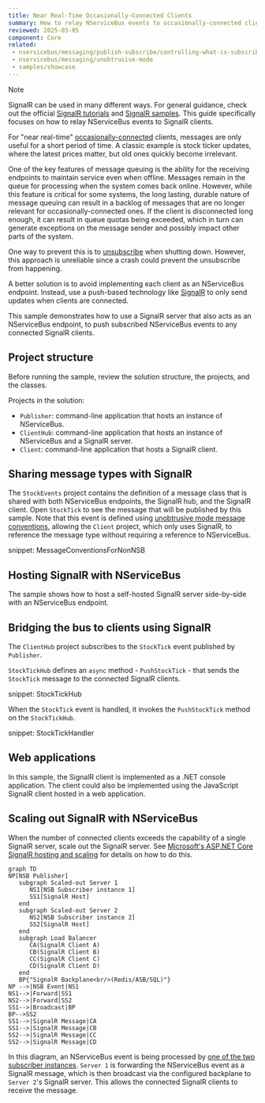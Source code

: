 ```yaml
---
title: Near Real-Time Occasionally-Connected Clients
summary: How to relay NServiceBus events to occasionally-connected clients via SignalR.
reviewed: 2025-03-05
component: Core
related:
 - nservicebus/messaging/publish-subscribe/controlling-what-is-subscribed
 - nservicebus/messaging/unobtrusive-mode
 - samples/showcase
---
```


> [!NOTE]
> SignalR can be used in many different ways. For general guidance, check out the official [SignalR tutorials](https://learn.microsoft.com/en-us/aspnet/core/tutorials/signalr?tabs=visual-studio&view=aspnetcore-6.0) and [SignalR samples](https://github.com/aspnet/SignalR-samples). This guide specifically focuses on how to relay NServiceBus events to SignalR clients.

For "near real-time" [occasionally-connected](https://en.wikipedia.org/wiki/Occasionally_connected_computing) clients, messages are only useful for a short period of time. A classic example is stock ticker updates, where the latest prices matter, but old ones quickly become irrelevant.

One of the key features of message queuing is the ability for the receiving endpoints to maintain service even when offline. Messages remain in the queue for processing when the system comes back online. However, while this feature is critical for some systems, the long lasting, durable nature of message queuing can result in a backlog of messages that are no longer relevant for occasionally-connected ones. If the client is disconnected long enough, it can result in queue quotas being exceeded, which in turn can generate exceptions on the message sender and possibly impact other parts of the system.

One way to prevent this is to [unsubscribe](/nservicebus/messaging/publish-subscribe/controlling-what-is-subscribed.md#manually-subscribing-to-a-message) when shutting down. However, this approach is unreliable since a crash could prevent the unsubscribe from happening.

A better solution is to avoid implementing each client as an NServiceBus endpoint. Instead, use a push-based technology like [SignalR](https://signalr.net/) to only send updates when clients are connected.

This sample demonstrates how to use a SignalR server that also acts as an NServiceBus endpoint, to push subscribed NServiceBus events to any connected SignalR clients.

## Project structure

Before running the sample, review the solution structure, the projects, and the classes.

Projects in the solution:
- `Publisher`: command-line application that hosts an instance of NServiceBus.
- `ClientHub`: command-line application that hosts an instance of NServiceBus and a SignalR server.
- `Client`: command-line application that hosts a SignalR client.

## Sharing message types with SignalR

The `StockEvents` project contains the definition of a message class that is shared with both NServiceBus endpoints, the SignalR hub, and the SignalR client. Open `StockTick` to see the message that will be published by this sample. Note that this event is defined using [unobtrusive mode message conventions](/nservicebus/messaging/unobtrusive-mode.md), allowing the `Client` project, which only uses SignalR, to reference the message type without requiring a reference to NServiceBus.

snippet: MessageConventionsForNonNSB

## Hosting SignalR with NServiceBus

The sample shows how to host a self-hosted SignalR server side-by-side with an NServiceBus endpoint.

## Bridging the bus to clients using SignalR

The `ClientHub` project subscribes to the `StockTick` event published by `Publisher`.

`StockTickHub` defines an `async` method - `PushStockTick` - that sends the `StockTick` message to the connected SignalR clients.

snippet: StockTickHub

When the `StockTick` event is handled, it invokes the `PushStockTick` method on the `StockTickHub`.

snippet: StockTickHandler



## Web applications

In this sample, the SignalR client is implemented as a .NET console application. The client could also be implemented using the JavaScript SignalR client hosted in a web application.


## Scaling out SignalR with NServiceBus

When the number of connected clients exceeds the capability of a single SignalR server, scale out the SignalR server. See [Microsoft's ASP.NET Core SignalR hosting and scaling](https://learn.microsoft.com/en-us/aspnet/core/signalr/scale) for details on how to do this.

```mermaid
graph TD
NP[NSB Publisher]
   subgraph Scaled-out Server 1
      NS1[NSB Subscriber instance 1]
      SS1[SignalR Host]
   end
   subgraph Scaled-out Server 2
      NS2[NSB Subscriber instance 2]
      SS2[SignalR Host]
   end
   subgraph Load Balancer
      CA(SignalR Client A)
      CB(SignalR Client B)
      CC(SignalR Client C)
      CD(SignalR Client D)
   end
   BP{"SignalR Backplane<br/>(Redis/ASB/SQL)"}
NP -->|NSB Event|NS1
NS1-->|Forward|SS1
NS2-->|Forward|SS2
SS1-->|Broadcast|BP
BP-->SS2
SS1-->|SignalR Message|CA
SS1-->|SignalR Message|CB
SS2-->|SignalR Message|CC
SS2-->|SignalR Message|CD
```

In this diagram, an NServiceBus event is being processed by [one of the two subscriber instances](/nservicebus/scaling.md#scaling-out-to-multiple-nodes-competing-consumers). `Server 1` is forwarding the NServiceBus event as a SignalR message, which is then broadcast via the configured backplane to `Server 2`'s SignalR server. This allows the connected SignalR clients to receive the message.
